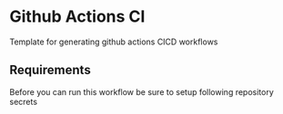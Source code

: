 # Github Actions CI 
Template for generating github actions CICD workflows

## Requirements 
Before you can run this workflow be sure to setup following repository secrets